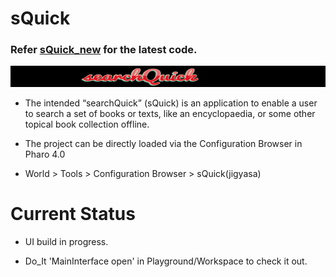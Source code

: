 # sQuick

### Refer [sQuick_new](https://github.com/jig08/sQuick_new) for the latest code. 

![Oops](https://github.com/jig08/sQuick/blob/master/resources/header.gif)

- The intended “searchQuick” (sQuick) is an application to enable a user to search a set of books or texts, like an encyclopaedia, or some other topical book collection offline.

- The project can be directly loaded via the Configuration Browser in Pharo 4.0

- World > Tools > Configuration Browser > sQuick(jigyasa)


# Current Status

- UI build in progress.

- Do_It 'MainInterface open' in Playground/Workspace to check it out.


